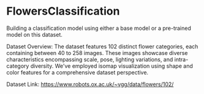 # FlowersClassification

Building a classification model using either a base model or a pre-trained model on this dataset.

Dataset Overview: The dataset features 102 distinct flower categories, each containing between 40 to 258 images. These images showcase diverse characteristics encompassing scale, pose, lighting variations, and intra-category diversity. We've employed isomap visualization using shape and color features for a comprehensive dataset perspective.

Dataset Link: https://www.robots.ox.ac.uk/~vgg/data/flowers/102/
